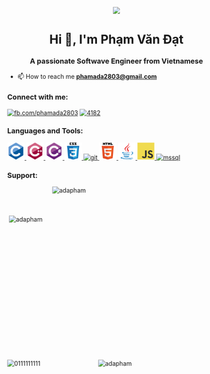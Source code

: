 <p align="center" >
  <img height="200" src="https://i.imgur.com/MvMxQ1a.gif" />
</p>
<h1 align="center">Hi 👋, I'm Phạm Văn Đạt</h1>
<h3 align="center">A passionate Softwave Engineer from Vietnamese</h3>

- 📫 How to reach me **phamada2803@gmail.com**

<h3 align="left">Connect with me:</h3>
<p align="left">
<a href="https://fb.com/phamada2803" target="blank"><img align="center" src="https://raw.githubusercontent.com/rahuldkjain/github-profile-readme-generator/master/src/images/icons/Social/facebook.svg" alt="fb.com/phamada2803" height="30" width="40" /></a>
<a href="https://discord.gg/4182" target="blank"><img align="center" src="https://raw.githubusercontent.com/rahuldkjain/github-profile-readme-generator/master/src/images/icons/Social/discord.svg" alt="4182" height="30" width="40" /></a>
</p>


<h3 align="left">Languages and Tools:</h3>
<p align="left"> <a href="https://www.cprogramming.com/" target="_blank" rel="noreferrer"> <img src="https://raw.githubusercontent.com/devicons/devicon/master/icons/c/c-original.svg" alt="c" width="40" height="40"/> </a> <a href="https://www.w3schools.com/cpp/" target="_blank" rel="noreferrer"> <img src="https://raw.githubusercontent.com/devicons/devicon/master/icons/cplusplus/cplusplus-original.svg" alt="cplusplus" width="40" height="40"/> </a> <a href="https://www.w3schools.com/cs/" target="_blank" rel="noreferrer"> <img src="https://raw.githubusercontent.com/devicons/devicon/master/icons/csharp/csharp-original.svg" alt="csharp" width="40" height="40"/> </a> <a href="https://www.w3schools.com/css/" target="_blank" rel="noreferrer"> <img src="https://raw.githubusercontent.com/devicons/devicon/master/icons/css3/css3-original-wordmark.svg" alt="css3" width="40" height="40"/> </a> <a href="https://git-scm.com/" target="_blank" rel="noreferrer"> <img src="https://www.vectorlogo.zone/logos/git-scm/git-scm-icon.svg" alt="git" width="40" height="40"/> </a> <a href="https://www.w3.org/html/" target="_blank" rel="noreferrer"> <img src="https://raw.githubusercontent.com/devicons/devicon/master/icons/html5/html5-original-wordmark.svg" alt="html5" width="40" height="40"/> </a> <a href="https://www.java.com" target="_blank" rel="noreferrer"> <img src="https://raw.githubusercontent.com/devicons/devicon/master/icons/java/java-original.svg" alt="java" width="40" height="40"/> </a> <a href="https://developer.mozilla.org/en-US/docs/Web/JavaScript" target="_blank" rel="noreferrer"> <img src="https://raw.githubusercontent.com/devicons/devicon/master/icons/javascript/javascript-original.svg" alt="javascript" width="40" height="40"/> </a> <a href="https://www.microsoft.com/en-us/sql-server" target="_blank" rel="noreferrer"> <img src="https://www.svgrepo.com/show/303229/microsoft-sql-server-logo.svg" alt="mssql" width="40" height="40"/> </a> </p>

<h3 align="left">Support:</h3>
<p><img width="400" height="400" align="right" src="https://cdn.dribbble.com/users/664063/screenshots/15373936/media/d1fd50845890a3f3aaf0921bb267a28a.gif" alt="adapham" /></p>
<p><a href="https://www.buymeacoffee.com/0111111111"> <img align="left" src="https://cdn.buymeacoffee.com/buttons/v2/default-yellow.png" height="50" width="210" alt="0111111111" /></a></p><br><br><br>
<p><img align="left" src="https://github-readme-stats.vercel.app/api/top-langs?username=adapham&show_icons=true&locale=en&layout=compact" alt="adapham" /></p>

<p>&nbsp;<img align="center" src="https://github-readme-stats.vercel.app/api?username=adapham&show_icons=true&locale=en" alt="adapham" /></p>



